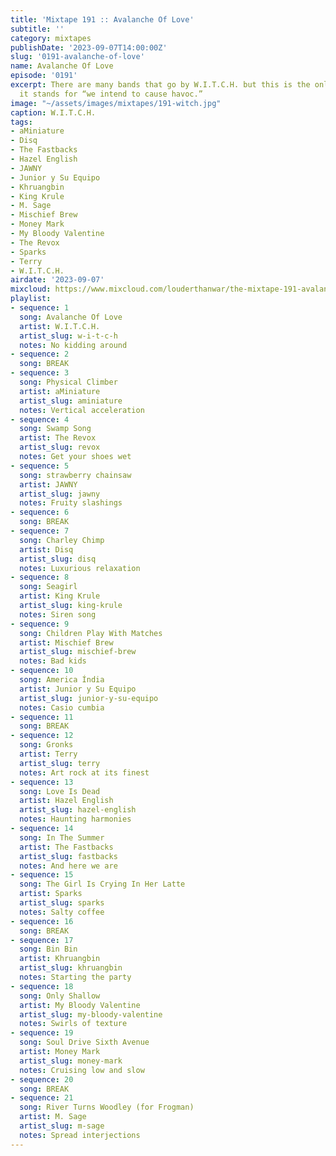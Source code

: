 ```yaml
---
title: 'Mixtape 191 :: Avalanche Of Love'
subtitle: ''
category: mixtapes
publishDate: '2023-09-07T14:00:00Z'
slug: '0191-avalanche-of-love'
name: Avalanche Of Love
episode: '0191'
excerpt: There are many bands that go by W.I.T.C.H. but this is the only one where
  it stands for “we intend to cause havoc.”
image: "~/assets/images/mixtapes/191-witch.jpg"
caption: W.I.T.C.H.
tags:
- aMiniature
- Disq
- The Fastbacks
- Hazel English
- JAWNY
- Junior y Su Equipo
- Khruangbin
- King Krule
- M. Sage
- Mischief Brew
- Money Mark
- My Bloody Valentine
- The Revox
- Sparks
- Terry
- W.I.T.C.H.
airdate: '2023-09-07'
mixcloud: https://www.mixcloud.com/louderthanwar/the-mixtape-191-avalanche-of-love-2023-09-07/
playlist:
- sequence: 1
  song: Avalanche Of Love
  artist: W.I.T.C.H.
  artist_slug: w-i-t-c-h
  notes: No kidding around
- sequence: 2
  song: BREAK
- sequence: 3
  song: Physical Climber
  artist: aMiniature
  artist_slug: aminiature
  notes: Vertical acceleration
- sequence: 4
  song: Swamp Song
  artist: The Revox
  artist_slug: revox
  notes: Get your shoes wet
- sequence: 5
  song: strawberry chainsaw
  artist: JAWNY
  artist_slug: jawny
  notes: Fruity slashings
- sequence: 6
  song: BREAK
- sequence: 7
  song: Charley Chimp
  artist: Disq
  artist_slug: disq
  notes: Luxurious relaxation
- sequence: 8
  song: Seagirl
  artist: King Krule
  artist_slug: king-krule
  notes: Siren song
- sequence: 9
  song: Children Play With Matches
  artist: Mischief Brew
  artist_slug: mischief-brew
  notes: Bad kids
- sequence: 10
  song: America Índia
  artist: Junior y Su Equipo
  artist_slug: junior-y-su-equipo
  notes: Casio cumbia
- sequence: 11
  song: BREAK
- sequence: 12
  song: Gronks
  artist: Terry
  artist_slug: terry
  notes: Art rock at its finest
- sequence: 13
  song: Love Is Dead
  artist: Hazel English
  artist_slug: hazel-english
  notes: Haunting harmonies
- sequence: 14
  song: In The Summer
  artist: The Fastbacks
  artist_slug: fastbacks
  notes: And here we are
- sequence: 15
  song: The Girl Is Crying In Her Latte
  artist: Sparks
  artist_slug: sparks
  notes: Salty coffee
- sequence: 16
  song: BREAK
- sequence: 17
  song: Bin Bin
  artist: Khruangbin
  artist_slug: khruangbin
  notes: Starting the party
- sequence: 18
  song: Only Shallow
  artist: My Bloody Valentine
  artist_slug: my-bloody-valentine
  notes: Swirls of texture
- sequence: 19
  song: Soul Drive Sixth Avenue
  artist: Money Mark
  artist_slug: money-mark
  notes: Cruising low and slow
- sequence: 20
  song: BREAK
- sequence: 21
  song: River Turns Woodley (for Frogman)
  artist: M. Sage
  artist_slug: m-sage
  notes: Spread interjections
---
```


